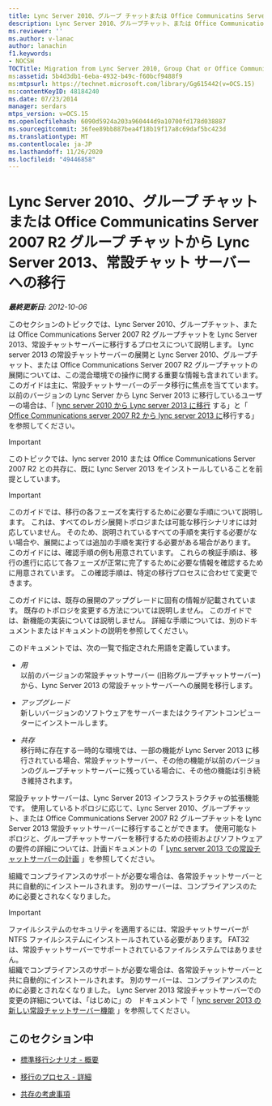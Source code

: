 ```yaml
---
title: Lync Server 2010、グループ チャットまたは Office Communicatins Server 2007 R2 グループ チャットから Lync Server 2013、常設チャット サーバーへの移行
description: Lync Server 2010、グループチャット、または Office Communications Server 2007 R2 グループチャットから Lync Server 2013、常設チャットサーバーへの移行。
ms.reviewer: ''
ms.author: v-lanac
author: lanachin
f1.keywords:
- NOCSH
TOCTitle: Migration from Lync Server 2010, Group Chat or Office Communications Server 2007 R2 Group Chat to Lync Server 2013, Persistent Chat Server
ms:assetid: 5b4d3db1-6eba-4932-b49c-f60bcf9488f9
ms:mtpsurl: https://technet.microsoft.com/library/Gg615442(v=OCS.15)
ms:contentKeyID: 48184240
ms.date: 07/23/2014
manager: serdars
mtps_version: v=OCS.15
ms.openlocfilehash: 6090d5924a203a960444d9a10700fd178d038887
ms.sourcegitcommit: 36fee89bb887bea4f18b19f17a8c69daf5bc423d
ms.translationtype: MT
ms.contentlocale: ja-JP
ms.lasthandoff: 11/26/2020
ms.locfileid: "49446858"
---
```

# <a name="migration-from-lync-server-2010-group-chat-or-office-communications-server-2007-r2-group-chat-to-lync-server-2013-persistent-chat-server"></a>Lync Server 2010、グループ チャットまたは Office Communicatins Server 2007 R2 グループ チャットから Lync Server 2013、常設チャット サーバーへの移行

<div data-xmlns="http://www.w3.org/1999/xhtml">

<div class="topic" data-xmlns="http://www.w3.org/1999/xhtml" data-msxsl="urn:schemas-microsoft-com:xslt" data-cs="https://msdn.microsoft.com/">

<div data-asp="https://msdn2.microsoft.com/asp">



</div>

<div id="mainSection">

<div id="mainBody">

<span> </span>

_**最終更新日:** 2012-10-06_

このセクションのトピックでは、Lync Server 2010、グループチャット、または Office Communications Server 2007 R2 グループチャットを Lync Server 2013、常設チャットサーバーに移行するプロセスについて説明します。 Lync server 2013 の常設チャットサーバーの展開と Lync Server 2010、グループチャット、または Office Communications Server 2007 R2 グループチャットの展開については、この混合環境での操作に関する重要な情報も含まれています。 このガイドは主に、常設チャットサーバーのデータ移行に焦点を当てています。 以前のバージョンの Lync Server から Lync Server 2013 に移行しているユーザーの場合は、「 [lync server 2010 から Lync server 2013 に移行](migration-from-lync-server-2010-to-lync-server-2013.md) する」と「 [Office Communications server 2007 R2 から lync server 2013 に](migration-from-office-communications-server-2007-r2-to-lync-server-2013.md)移行する」を参照してください。

<div>


> [!IMPORTANT]  
> このトピックでは、lync server 2010 または Office Communications Server 2007 R2 との共存に、既に Lync Server 2013 をインストールしていることを前提としています。



</div>

<div>


> [!IMPORTANT]  
> このガイドでは、移行の各フェーズを実行するために必要な手順について説明します。 これは、すべてのレガシ展開トポロジまたは可能な移行シナリオには対応していません。 そのため、説明されているすべての手順を実行する必要がない場合や、展開によっては追加の手順を実行する必要がある場合があります。 このガイドには、確認手順の例も用意されています。 これらの検証手順は、移行の進行に応じて各フェーズが正常に完了するために必要な情報を確認するために用意されています。 この確認手順は、特定の移行プロセスに合わせて変更できます。



</div>

このガイドには、既存の展開のアップグレードに固有の情報が記載されています。 既存のトポロジを変更する方法については説明しません。 このガイドでは、新機能の実装については説明しません。 詳細な手順については、別のドキュメントまたはドキュメントの説明を参照してください。

このドキュメントでは、次の一覧で指定された用語を定義しています。

  - *用*  
    以前のバージョンの常設チャットサーバー (旧称グループチャットサーバー) から、Lync Server 2013 の常設チャットサーバーへの展開を移行します。

<!-- end list -->

  - *アップグレード*  
    新しいバージョンのソフトウェアをサーバーまたはクライアントコンピューターにインストールします。

<!-- end list -->

  - *共存*  
    移行時に存在する一時的な環境では、一部の機能が Lync Server 2013 に移行されている場合、常設チャットサーバー、その他の機能が以前のバージョンのグループチャットサーバーに残っている場合に、その他の機能は引き続き維持されます。

常設チャットサーバーは、Lync Server 2013 インフラストラクチャの拡張機能です。 使用しているトポロジに応じて、Lync Server 2010、グループチャット、または Office Communications Server 2007 R2 グループチャットを Lync Server 2013 常設チャットサーバーに移行することができます。 使用可能なトポロジと、グループチャットサーバーを移行するための技術およびソフトウェアの要件の詳細については、計画ドキュメントの「 [Lync server 2013 での常設チャットサーバーの計画](lync-server-2013-planning-for-persistent-chat-server.md) 」を参照してください。

組織でコンプライアンスのサポートが必要な場合は、各常設チャットサーバーと共に自動的にインストールされます。 別のサーバーは、コンプライアンスのために必要とされなくなりました。

<div>


> [!IMPORTANT]  
> ファイルシステムのセキュリティを適用するには、常設チャットサーバーが NTFS ファイルシステムにインストールされている必要があります。 FAT32 は、常設チャットサーバーでサポートされているファイルシステムではありません。<BR>組織でコンプライアンスのサポートが必要な場合は、各常設チャットサーバーと共に自動的にインストールされます。 別のサーバーは、コンプライアンスのために必要とされなくなりました。 Lync Server 2013 常設チャットサーバーでの変更の詳細については、「はじめに」の &nbsp; ドキュメントで「 <A href="lync-server-2013-new-persistent-chat-server-features.md">lync server 2013 の新しい常設チャットサーバー機能</A> 」を参照してください。



</div>

<div>

## <a name="in-this-section"></a>このセクション中

  - [標準移行シナリオ - 概要](standard-migration-scenario-high-level.md)

  - [移行のプロセス - 詳細](migration-process-details.md)

  - [共存の考慮事項](coexistence-considerations.md)

</div>

</div>

<span> </span>

</div>

</div>

</div>

